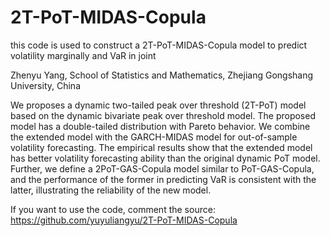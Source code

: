 # 2T-PoT-MIDAS-Copula
this code is used to construct a 2T-PoT-MIDAS-Copula model to predict volatility marginally and VaR in joint

Zhenyu Yang, School of Statistics and Mathematics, Zhejiang Gongshang University, China

 We proposes a dynamic two-tailed peak over threshold (2T-PoT) model
 based on the dynamic bivariate peak over threshold model. The proposed model
 has a double-tailed distribution with Pareto behavior. We combine the extended
 model with the GARCH-MIDAS model for out-of-sample volatility forecasting. The
 empirical results show that the extended model has better volatility forecasting ability
 than the original dynamic PoT model. Further, we define a 2PoT-GAS-Copula model
 similar to PoT-GAS-Copula, and the performance of the former in predicting VaR is
 consistent with the latter, illustrating the reliability of the new model.

If you want to use the code, comment the source: https://github.com/yuyuliangyu/2T-PoT-MIDAS-Copula

